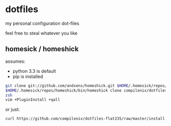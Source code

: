 dotfiles
========

my personal configuration dot-files

feel free to steal whatever you like

homesick / homeshick
--------------------

assumes:
 - python 3.3 is default
 - pip is installed

```sh
git clone git://github.com/andsens/homeshick.git $HOME/.homesick/repos/homeshick
$HOME/.homesick/repos/homeshick/bin/homeshick clone compilenix/dotfiles-flat235
zsh
vim +PluginInstall +qall
```

or just:
```sh
curl https://github.com/compilenix/dotfiles-flat235/raw/master/install.sh | sh
```

